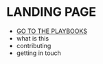 # LANDING PAGE

* [GO TO THE PLAYBOOKS](./playbooks)
* what is this
* contributing
* getting in touch
